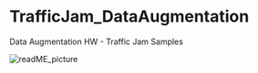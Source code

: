 # TrafficJam_DataAugmentation
Data Augmentation HW - Traffic Jam Samples

![readME_picture](https://user-images.githubusercontent.com/49865957/101691914-75b5b680-3a80-11eb-9594-224187e94a77.jpeg)
